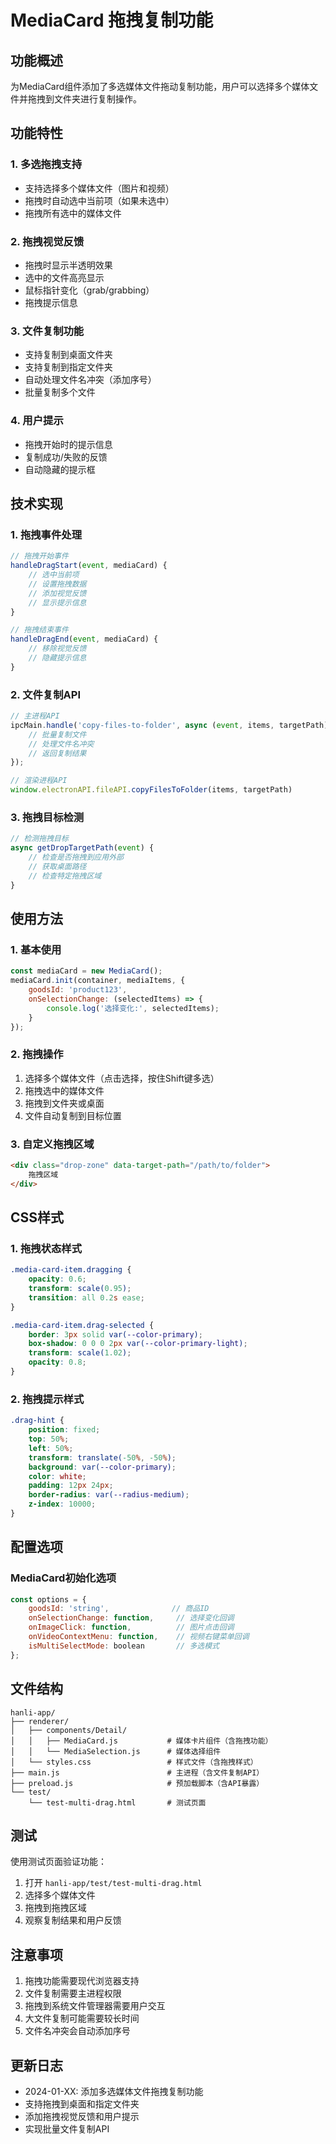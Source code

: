 # MediaCard 拖拽复制功能

## 功能概述

为MediaCard组件添加了多选媒体文件拖动复制功能，用户可以选择多个媒体文件并拖拽到文件夹进行复制操作。

## 功能特性

### 1. 多选拖拽支持
- 支持选择多个媒体文件（图片和视频）
- 拖拽时自动选中当前项（如果未选中）
- 拖拽所有选中的媒体文件

### 2. 拖拽视觉反馈
- 拖拽时显示半透明效果
- 选中的文件高亮显示
- 鼠标指针变化（grab/grabbing）
- 拖拽提示信息

### 3. 文件复制功能
- 支持复制到桌面文件夹
- 支持复制到指定文件夹
- 自动处理文件名冲突（添加序号）
- 批量复制多个文件

### 4. 用户提示
- 拖拽开始时的提示信息
- 复制成功/失败的反馈
- 自动隐藏的提示框

## 技术实现

### 1. 拖拽事件处理
```javascript
// 拖拽开始事件
handleDragStart(event, mediaCard) {
    // 选中当前项
    // 设置拖拽数据
    // 添加视觉反馈
    // 显示提示信息
}

// 拖拽结束事件
handleDragEnd(event, mediaCard) {
    // 移除视觉反馈
    // 隐藏提示信息
}
```

### 2. 文件复制API
```javascript
// 主进程API
ipcMain.handle('copy-files-to-folder', async (event, items, targetPath) => {
    // 批量复制文件
    // 处理文件名冲突
    // 返回复制结果
});

// 渲染进程API
window.electronAPI.fileAPI.copyFilesToFolder(items, targetPath)
```

### 3. 拖拽目标检测
```javascript
// 检测拖拽目标
async getDropTargetPath(event) {
    // 检查是否拖拽到应用外部
    // 获取桌面路径
    // 检查特定拖拽区域
}
```

## 使用方法

### 1. 基本使用
```javascript
const mediaCard = new MediaCard();
mediaCard.init(container, mediaItems, {
    goodsId: 'product123',
    onSelectionChange: (selectedItems) => {
        console.log('选择变化:', selectedItems);
    }
});
```

### 2. 拖拽操作
1. 选择多个媒体文件（点击选择，按住Shift键多选）
2. 拖拽选中的媒体文件
3. 拖拽到文件夹或桌面
4. 文件自动复制到目标位置

### 3. 自定义拖拽区域
```html
<div class="drop-zone" data-target-path="/path/to/folder">
    拖拽区域
</div>
```

## CSS样式

### 1. 拖拽状态样式
```css
.media-card-item.dragging {
    opacity: 0.6;
    transform: scale(0.95);
    transition: all 0.2s ease;
}

.media-card-item.drag-selected {
    border: 3px solid var(--color-primary);
    box-shadow: 0 0 0 2px var(--color-primary-light);
    transform: scale(1.02);
    opacity: 0.8;
}
```

### 2. 拖拽提示样式
```css
.drag-hint {
    position: fixed;
    top: 50%;
    left: 50%;
    transform: translate(-50%, -50%);
    background: var(--color-primary);
    color: white;
    padding: 12px 24px;
    border-radius: var(--radius-medium);
    z-index: 10000;
}
```

## 配置选项

### MediaCard初始化选项
```javascript
const options = {
    goodsId: 'string',              // 商品ID
    onSelectionChange: function,     // 选择变化回调
    onImageClick: function,          // 图片点击回调
    onVideoContextMenu: function,    // 视频右键菜单回调
    isMultiSelectMode: boolean       // 多选模式
};
```

## 文件结构

```
hanli-app/
├── renderer/
│   ├── components/Detail/
│   │   ├── MediaCard.js           # 媒体卡片组件（含拖拽功能）
│   │   └── MediaSelection.js      # 媒体选择组件
│   └── styles.css                 # 样式文件（含拖拽样式）
├── main.js                        # 主进程（含文件复制API）
├── preload.js                     # 预加载脚本（含API暴露）
└── test/
    └── test-multi-drag.html       # 测试页面
```

## 测试

使用测试页面验证功能：
1. 打开 `hanli-app/test/test-multi-drag.html`
2. 选择多个媒体文件
3. 拖拽到拖拽区域
4. 观察复制结果和用户反馈

## 注意事项

1. 拖拽功能需要现代浏览器支持
2. 文件复制需要主进程权限
3. 拖拽到系统文件管理器需要用户交互
4. 大文件复制可能需要较长时间
5. 文件名冲突会自动添加序号

## 更新日志

- 2024-01-XX: 添加多选媒体文件拖拽复制功能
- 支持拖拽到桌面和指定文件夹
- 添加拖拽视觉反馈和用户提示
- 实现批量文件复制API
